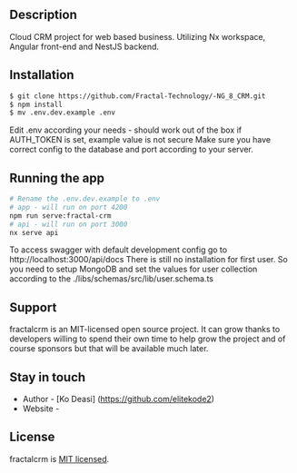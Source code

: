 
## Description

Cloud CRM project for web based business. Utilizing Nx workspace, Angular front-end and NestJS backend.

## Installation

```bash
$ git clone https://github.com/Fractal-Technology/-NG_8_CRM.git
$ npm install
$ mv .env.dev.example .env

```

Edit .env according your needs - should work out of the box if AUTH_TOKEN is set, example value is not secure
Make sure you have correct config to the database and port according to your server.

## Running the app

```bash
# Rename the .env.dev.example to .env
# app - will run on port 4200
npm run serve:fractal-crm
# api - will run on port 3000
nx serve api 

```
To access swagger with default development config go to http://localhost:3000/api/docs
There is still no installation for first user. So you need to setup MongoDB and set the values for user collection according to the ./libs/schemas/src/lib/user.schema.ts
## Support

fractalcrm is an MIT-licensed open source project. It can grow thanks to developers willing to spend their own time to help grow the project and of course sponsors but that will be available much later.

## Stay in touch

- Author - [Ko Deasi] (https://github.com/elitekode2)
- Website - 

## License

  fractalcrm is [MIT licensed](LICENSE).
